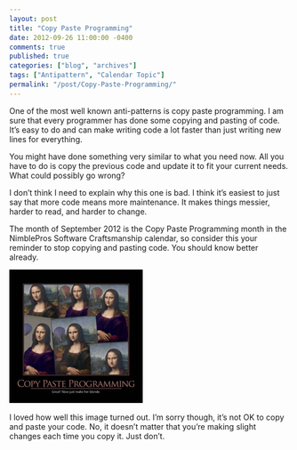 ```yaml
---
layout: post
title: "Copy Paste Programming"
date: 2012-09-26 11:00:00 -0400
comments: true
published: true
categories: ["blog", "archives"]
tags: ["Antipattern", "Calendar Topic"]
permalink: "/post/Copy-Paste-Programming/"
---
```

<!-- more -->



<p>One of the most well known anti-patterns is copy paste programming. I am sure that every programmer has done some copying and pasting of code. It’s easy to do and can make writing code a lot faster than just writing new lines for everything.</p>  <p>You might have done something very similar to what you need now. All you have to do is copy the previous code and update it to fit your current needs. What could possibly go wrong?</p>  <p>I don’t think I need to explain why this one is bad. I think it’s easiest to just say that more code means more maintenance. It makes things messier, harder to read, and harder to change.</p>  <p>The month of September 2012 is the Copy Paste Programming month in the NimblePros Software Craftsmanship calendar, so consider this your reminder to stop copying and pasting code. You should know better already.</p>  <p><a href="/images/files/CopyPasteProgramming.jpg"><img style="background-image: none; border-bottom: 0px; border-left: 0px; padding-left: 0px; padding-right: 0px; display: inline; border-top: 0px; border-right: 0px; padding-top: 0px" title="CopyPasteProgramming" border="0" alt="CopyPasteProgramming" src="/images/files/CopyPasteProgramming_thumb.jpg" width="240" height="240" /></a></p>  <p>I loved how well this image turned out. I’m sorry though, it’s not OK to copy and paste your code. No, it doesn’t matter that you’re making slight changes each time you copy it. Just don’t.</p>
